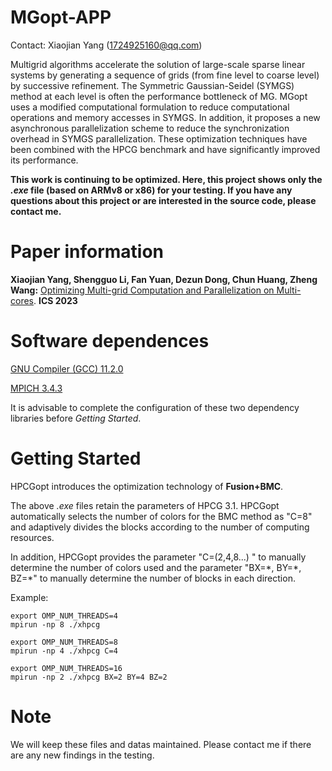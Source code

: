 # MGopt-APP

Contact: Xiaojian Yang (1724925160@qq.com)

Multigrid algorithms accelerate the solution of large-scale sparse linear systems by generating a sequence of grids (from fine level to coarse level) by successive refinement.
The Symmetric Gaussian-Seidel (SYMGS) method at each level is often the performance bottleneck of MG.
MGopt uses a modified computational formulation to reduce computational operations and memory accesses in SYMGS.
In addition, it proposes a new asynchronous parallelization scheme to reduce the synchronization overhead in SYMGS parallelization.
These optimization techniques have been combined with the HPCG benchmark and have significantly improved its performance.


**This work is continuing to be optimized.
Here, this project shows only the *.exe* file (based on ARMv8 or x86) for your testing.
If you have any questions about this project or are interested in the source code, please contact me.**


# Paper information

**Xiaojian Yang, Shengguo Li, Fan Yuan, Dezun Dong, Chun Huang, Zheng Wang:** [Optimizing Multi-grid Computation and Parallelization on
Multi-cores](https://doi.org/10.1145/3577193.3593726). **ICS 2023**


# Software dependences

[GNU Compiler (GCC) 11.2.0](http://ftp.gnu.org/gnu/gcc/gcc-11.2.0/gcc-11.2.0.tar.gz)

[MPICH 3.4.3](https://www.mpich.org/static/downloads/3.4.3/)

It is advisable to complete the configuration of these two dependency libraries before *Getting Started*.

# Getting Started

HPCGopt introduces the optimization technology of **Fusion+BMC**.

The above *.exe* files retain the parameters of HPCG 3.1.
HPCGopt automatically selects the number of colors for the BMC method as "C=8" and adaptively divides the blocks according to the number of computing resources.

In addition, HPCGopt provides the parameter "C=(2,4,8...) " to manually determine the number of colors used and the parameter "BX=\*, BY=\*, BZ=\*" to manually determine the number of blocks in each direction.

Example:
```
export OMP_NUM_THREADS=4
mpirun -np 8 ./xhpcg

export OMP_NUM_THREADS=8
mpirun -np 4 ./xhpcg C=4

export OMP_NUM_THREADS=16
mpirun -np 2 ./xhpcg BX=2 BY=4 BZ=2
```


# Note

We will keep these files and datas maintained. Please contact me if there are any new findings in the testing.
